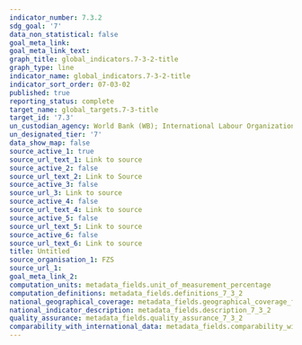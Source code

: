 ```yaml
---
indicator_number: 7.3.2
sdg_goal: '7'
data_non_statistical: false
goal_meta_link: 
goal_meta_link_text: 
graph_title: global_indicators.7-3-2-title
graph_type: line
indicator_name: global_indicators.7-3-2-title
indicator_sort_order: 07-03-02
published: true
reporting_status: complete
target_name: global_targets.7-3-title
target_id: '7.3'
un_custodian_agency: World Bank (WB); International Labour Organization (ILO)
un_designated_tier: '7'
data_show_map: false
source_active_1: true
source_url_text_1: Link to source
source_active_2: false
source_url_text_2: Link to Source
source_active_3: false
source_url_3: Link to source
source_active_4: false
source_url_text_4: Link to source
source_active_5: false
source_url_text_5: Link to source
source_active_6: false
source_url_text_6: Link to source
title: Untitled
source_organisation_1: FZS
source_url_1:
goal_meta_link_2:
computation_units: metadata_fields.unit_of_measurement_percentage
computation_definitions: metadata_fields.definitions_7_3_2
national_geographical_coverage: metadata_fields.geographical_coverage_fbih
national_indicator_description: metadata_fields.description_7_3_2
quality_assurance: metadata_fields.quality_assurance_7_3_2
comparability_with_international_data: metadata_fields.comparability_with_international_data_7_3_2
---
```

